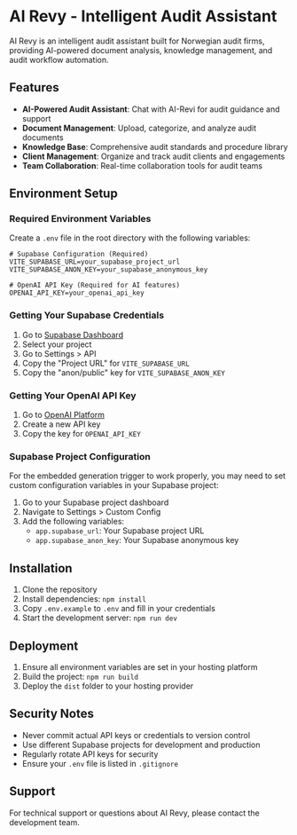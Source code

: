 
# AI Revy - Intelligent Audit Assistant

AI Revy is an intelligent audit assistant built for Norwegian audit firms, providing AI-powered document analysis, knowledge management, and audit workflow automation.

## Features

- **AI-Powered Audit Assistant**: Chat with AI-Revi for audit guidance and support
- **Document Management**: Upload, categorize, and analyze audit documents
- **Knowledge Base**: Comprehensive audit standards and procedure library
- **Client Management**: Organize and track audit clients and engagements
- **Team Collaboration**: Real-time collaboration tools for audit teams

## Environment Setup

### Required Environment Variables

Create a `.env` file in the root directory with the following variables:

```env
# Supabase Configuration (Required)
VITE_SUPABASE_URL=your_supabase_project_url
VITE_SUPABASE_ANON_KEY=your_supabase_anonymous_key

# OpenAI API Key (Required for AI features)
OPENAI_API_KEY=your_openai_api_key
```

### Getting Your Supabase Credentials

1. Go to [Supabase Dashboard](https://supabase.com/dashboard)
2. Select your project
3. Go to Settings > API
4. Copy the "Project URL" for `VITE_SUPABASE_URL`
5. Copy the "anon/public" key for `VITE_SUPABASE_ANON_KEY`

### Getting Your OpenAI API Key

1. Go to [OpenAI Platform](https://platform.openai.com/api-keys)
2. Create a new API key
3. Copy the key for `OPENAI_API_KEY`

### Supabase Project Configuration

For the embedded generation trigger to work properly, you may need to set custom configuration variables in your Supabase project:

1. Go to your Supabase project dashboard
2. Navigate to Settings > Custom Config
3. Add the following variables:
   - `app.supabase_url`: Your Supabase project URL
   - `app.supabase_anon_key`: Your Supabase anonymous key

## Installation

1. Clone the repository
2. Install dependencies: `npm install`
3. Copy `.env.example` to `.env` and fill in your credentials
4. Start the development server: `npm run dev`

## Deployment

1. Ensure all environment variables are set in your hosting platform
2. Build the project: `npm run build`
3. Deploy the `dist` folder to your hosting provider

## Security Notes

- Never commit actual API keys or credentials to version control
- Use different Supabase projects for development and production
- Regularly rotate API keys for security
- Ensure your `.env` file is listed in `.gitignore`

## Support

For technical support or questions about AI Revy, please contact the development team.
